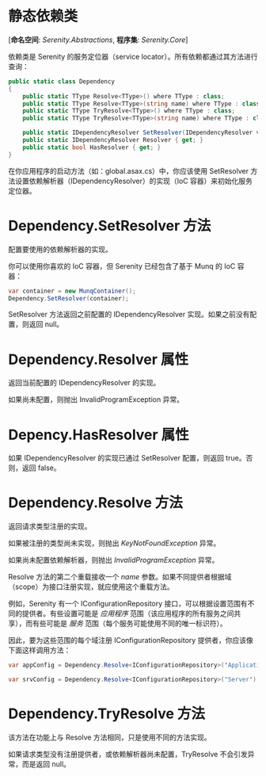 # 静态依赖类 

[**命名空间**: *Serenity.Abstractions*, **程序集**: *Serenity.Core*]

依赖类是 Serenity 的服务定位器（service locator）。所有依赖都通过其方法进行查询：

```cs
public static class Dependency
{
    public static TType Resolve<TType>() where TType : class;
    public static TType Resolve<TType>(string name) where TType : class;
    public static TType TryResolve<TType>() where TType : class;
    public static TType TryResolve<TType>(string name) where TType : class;

    public static IDependencyResolver SetResolver(IDependencyResolver value);
    public static IDependencyResolver Resolver { get; }
    public static bool HasResolver { get; }
}
```

在你应用程序的启动方法（如：global.asax.cs）中，你应该使用 SetResolver 方法设置依赖解析器（IDependencyResolver）的实现（IoC 容器）来初始化服务定位器。

# Dependency.SetResolver 方法 

配置要使用的依赖解析器的实现。

你可以使用你喜欢的 IoC 容器，但 Serenity 已经包含了基于 Munq 的 IoC 容器： 

```cs
var container = new MunqContainer();
Dependency.SetResolver(container);
```

SetResolver 方法返回之前配置的 IDependencyResolver 实现。如果之前没有配置，则返回 null。

# Dependency.Resolver 属性 

返回当前配置的 IDependencyResolver 的实现。 

如果尚未配置，则抛出 InvalidProgramException 异常。

# Depency.HasResolver 属性

如果 IDependencyResolver 的实现已通过 SetResolver 配置，则返回 true。否则，返回 false。

# Dependency.Resolve 方法 

返回请求类型注册的实现。

如果被注册的类型尚未实现，则抛出 *KeyNotFoundException* 异常。

如果尚未配置依赖解析器，则抛出 *InvalidProgramException* 异常。

Resolve 方法的第二个重载接收一个 *name* 参数。如果不同提供者根据域（scope）为接口注册实现，就应使用这个重载方法。

例如，Serenity 有一个 IConfigurationRepository 接口，可以根据设置范围有不同的提供者。有些设置可能是 *应用程序* 范围（该应用程序的所有服务之间共享），而有些可能是 *服务* 范围（每个服务可能使用不同的唯一标识符）。

因此，要为这些范围的每个域注册 IConfigurationRepository 提供者，你应该像下面这样调用方法：

```cs
var appConfig = Dependency.Resolve<IConfigurationRepository>("Application");

var srvConfig = Dependency.Resolve<IConfigurationRepository>("Server");
```

# Dependency.TryResolve 方法

该方法在功能上与 Resolve 方法相同，只是使用不同的方法实现。

如果请求类型没有注册提供者，或依赖解析器尚未配置，TryResolve 不会引发异常，而是返回 null。
